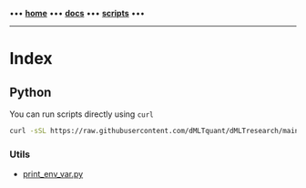 [//]: # "START - Navigation between Markdown pages inside of GitHub."

••• **[home](/README.md)** ••• **[docs](/docs/index.md)** ••• **[scripts](/scripts/index.md)** •••

[//]: # "END - Navigation between Markdown pages inside of GitHub."

---

# Index

## Python

You can run scripts directly using `curl`

```bash
curl -sSL https://raw.githubusercontent.com/dMLTquant/dMLTresearch/main/scripts/python/utils/[SCRIPT_NAME].py | python3 -
```

### Utils

- [print_env_var.py](/scripts/python/utils/print_env_var.py)
